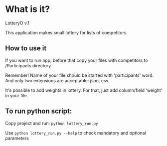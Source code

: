 # What is it?
LotteryO v.1

This application makes small lottery for lists of competitors.

## How to use it
If you want to run app, before that copy your files with competitors to /Participants directory.

Remember! Name of your file should be started with 'participants' word. 
And only two extensions are acceptable: json, csv.

It's possible to add weights in lottery. For that, just add column/field 'weight' in your file.

## To run python script:
Copy project and run:
```python lottery_run.py```

Use ```python lottery_run.py --help``` to check mandatory and optional parameters
